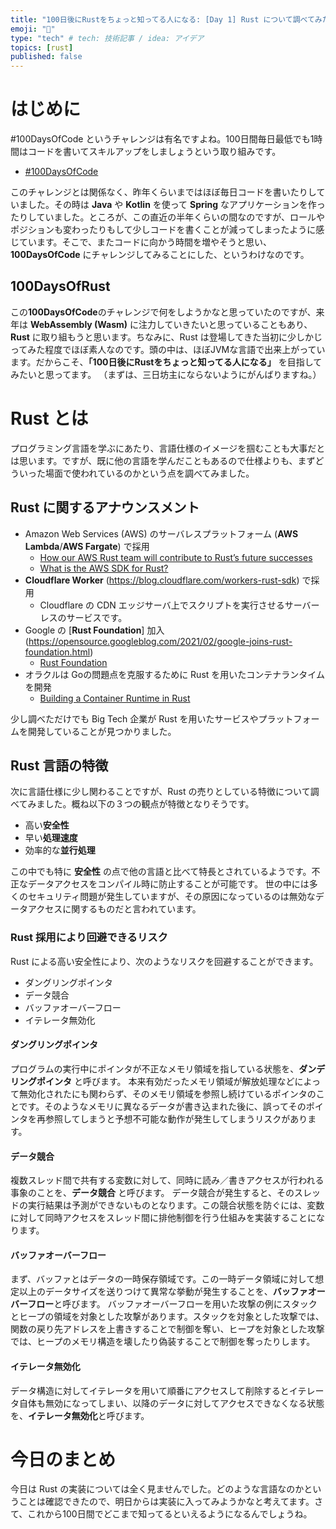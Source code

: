 ```yaml
---
title: "100日後にRustをちょっと知ってる人になる: [Day 1] Rust について調べてみた"
emoji: "🦀"
type: "tech" # tech: 技術記事 / idea: アイデア
topics: [rust]
published: false
---
```

# はじめに

#100DaysOfCode というチャレンジは有名ですよね。100日間毎日最低でも1時間はコードを書いてスキルアップをしましょうという取り組みです。

- [#100DaysOfCode](https://www.100daysofcode.com/)

このチャレンジとは関係なく、昨年くらいまではほぼ毎日コードを書いたりしていました。その時は **Java** や **Kotlin** を使って **Spring** なアプリケーションを作ったりしていました。ところが、この直近の半年くらいの間なのですが、ロールやポジションも変わったりもして少しコードを書くことが減ってしまったように感じています。そこで、またコードに向かう時間を増やそうと思い、**100DaysOfCode** にチャレンジしてみることにした、というわけなのです。

## 100DaysOfRust

この**100DaysOfCode**のチャレンジで何をしようかなと思っていたのですが、来年は **WebAssembly (Wasm)** に注力していきたいと思っていることもあり、**Rust** に取り組もうと思います。ちなみに、Rust は登場してきた当初に少しかじってみた程度でほぼ素人なのです。頭の中は、ほぼJVMな言語で出来上がっています。だからこそ、**「100日後にRustをちょっと知ってる人になる」** を目指してみたいと思ってます。
（まずは、三日坊主にならないようにがんばりますね。）

# Rust とは

プログラミング言語を学ぶにあたり、言語仕様のイメージを掴むことも大事だとは思います。ですが、既に他の言語を学んだこともあるので仕様よりも、まずどういった場面で使われているのかという点を調べてみました。

## Rust に関するアナウンスメント

- Amazon Web Services (AWS) のサーバレスプラットフォーム (**AWS Lambda**/**AWS Fargate**) で採用
  - [How our AWS Rust team will contribute to Rust’s future successes](https://aws.amazon.com/jp/blogs/opensource/how-our-aws-rust-team-will-contribute-to-rusts-future-successes/)
  - [What is the AWS SDK for Rust?](https://docs.aws.amazon.com/sdk-for-rust/latest/dg/welcome.html)
- **Cloudflare Worker** (<https://blog.cloudflare.com/workers-rust-sdk>) で採用
  - Cloudflare の CDN エッジサーバ上でスクリプトを実行させるサーバーレスのサービスです。
- Google の [**Rust Foundation**] 加入(<https://opensource.googleblog.com/2021/02/google-joins-rust-foundation.html>)
  - [Rust Foundation](https://foundation.rust-lang.org/)
- オラクルは Goの問題点を克服するために Rust を用いたコンテナランタイムを開発
  - [Building a Container Runtime in Rust](https://orablogs-jp.blogspot.com/2017/07/building-container-runtime-in-rust.html)

少し調べただけでも Big Tech 企業が Rust を用いたサービスやプラットフォームを開発していることが見つかりました。

## Rust 言語の特徴

次に言語仕様に少し関わることですが、Rust の売りとしている特徴について調べてみました。概ね以下の３つの観点が特徴となりそうです。

- 高い**安全性**
- 早い**処理速度**
- 効率的な**並行処理**

この中でも特に **安全性** の点で他の言語と比べて特長とされているようです。不正なデータアクセスをコンパイル時に防止することが可能です。
世の中には多くのセキュリティ問題が発生していますが、その原因になっているのは無効なデータアクセスに関するものだと言われています。

### Rust 採用により回避できるリスク

Rust による高い安全性により、次のようなリスクを回避することができます。

- ダングリングポインタ
- データ競合
- バッファオーバーフロー
- イテレータ無効化

#### ダングリングポインタ

プログラムの実行中にポインタが不正なメモリ領域を指している状態を、**ダンデリングポインタ** と呼びます。
本来有効だったメモリ領域が解放処理などによって無効化されたにも関わらず、そのメモリ領域を参照し続けているポインタのことです。そのようなメモリに異なるデータが書き込まれた後に、誤ってそのポインタを再参照してしまうと予想不可能な動作が発生してしまうリスクがあります。

#### データ競合

複数スレッド間で共有する変数に対して、同時に読み／書きアクセスが行われる事象のことを、**データ競合** と呼びます。
データ競合が発生すると、そのスレッドの実行結果は予測ができないものとなります。この競合状態を防ぐには、変数に対して同時アクセスをスレッド間に排他制御を行う仕組みを実装することになります。

#### バッファオーバーフロー

まず、バッファとはデータの一時保存領域です。この一時データ領域に対して想定以上のデータサイズを送りつけて異常な挙動が発生することを、**バッファオーバーフロー**と呼びます。
バッファオーバーフローを用いた攻撃の例にスタックとヒープの領域を対象とした攻撃があります。スタックを対象とした攻撃では、関数の戻り先アドレスを上書きすることで制御を奪い、ヒープを対象とした攻撃では、ヒープのメモリ構造を壊したり偽装することで制御を奪ったりします。

#### イテレータ無効化

データ構造に対してイテレータを用いて順番にアクセスして削除するとイテレータ自体も無効になってしまい、以降のデータに対してアクセスできなくなる状態を、**イテレータ無効化**と呼びます。

# 今日のまとめ

今日は Rust の実装については全く見ませんでした。どのような言語なのかということは確認できたので、明日からは実装に入ってみようかなと考えてます。さて、これから100日間でどこまで知ってるといえるようになるんでしょうね。